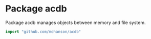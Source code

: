 # Package acdb

Package acdb manages objects between memory and file system.

```go
import "github.com/mohanson/acdb"
```
